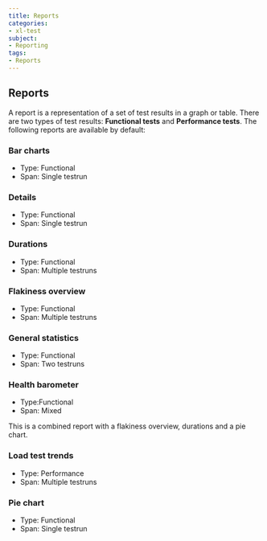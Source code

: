 ```yaml
---
title: Reports
categories:
- xl-test
subject:
- Reporting
tags:
- Reports
---
```



## Reports
A report is a representation of a set of test results in a graph or table. There are two types of test results: **Functional tests** and **Performance tests**. The following reports are available by default:

### Bar charts
* Type: Functional
* Span: Single testrun

### Details
* Type: Functional
* Span: Single testrun

### Durations
* Type: Functional
* Span: Multiple testruns

### Flakiness overview
* Type: Functional
* Span: Multiple testruns

### General statistics
* Type: Functional
* Span: Two testruns

### Health barometer
* Type:Functional
* Span: Mixed

This is a combined report with a flakiness overview, durations and a pie chart.

### Load test trends
* Type: Performance
* Span: Multiple testruns

### Pie chart
* Type: Functional
* Span: Single testrun


